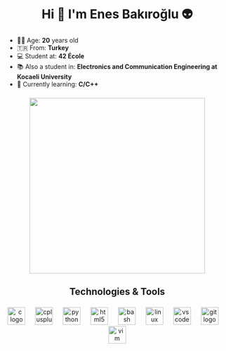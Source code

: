 ###

<h1 align="center">Hi 👋 I'm Enes Bakıroğlu 👽</h1>

###

  <ul>
    <li>🥷🏻 Age: <b>20</b> years old</li>
    <li>🇹🇷 From: <b>Turkey</b></li>
    <li>💻 Student at: <b>42 École</b></li>
    <li>📚 Also a student in: <b>Electronics and Communication Engineering at Kocaeli University</b></li>
    <li>🚀 Currently learning: <b>C/C++</b></li>
  </ul>
  
###

<div align="center">
  <img height="400" src="https://badge.mediaplus.ma/greenbinary/ebakirog?1337Badge=off&UM6P=off"  />
</div>

###

<h2 align="center">Technologies & Tools</h2>

###

<div align="center">
  <img src="https://skillicons.dev/icons?i=c" height="40" alt="c logo"  />
  <img width="15" />
  <img src="https://skillicons.dev/icons?i=cpp" height="40" alt="cplusplus logo"  />
  <img width="15" />
  <img src="https://cdn.jsdelivr.net/gh/devicons/devicon/icons/python/python-original.svg" height="40" alt="python logo"  />
  <img width="15" />
  <img src="https://cdn.jsdelivr.net/gh/devicons/devicon/icons/html5/html5-original.svg" height="40" alt="html5 logo"  />
  <img width="15" />
  <img src="https://cdn.simpleicons.org/gnubash/4EAA25" height="40" alt="bash logo"  />
  <img width="15" />
  <img src="https://cdn.jsdelivr.net/gh/devicons/devicon/icons/linux/linux-original.svg" height="40" alt="linux logo"  />
  <img width="15" />
  <img src="https://cdn.simpleicons.org/visualstudiocode/007ACC" height="40" alt="vscode logo"  />
  <img width="15" />
  <img src="https://cdn.simpleicons.org/git/F05032" height="40" alt="git logo"  />
  <img width="15" />
  <img src="https://cdn.jsdelivr.net/gh/devicons/devicon/icons/vim/vim-original.svg" height="40" alt="vim logo"  />
</div>

###
